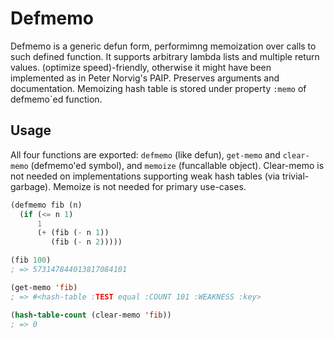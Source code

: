 Defmemo
=======

Defmemo is a generic defun form, performimng memoization over calls
to such defined function.  It supports arbitrary lambda lists and
multiple return values.  (optimize speed)-friendly, otherwise it might
have been implemented as in Peter Norvig's PAIP.  Preserves arguments
and documentation.  Memoizing hash table is stored under property
`:memo` of defmemo`ed function.

## Usage

All four functions are exported: `defmemo` (like defun), `get-memo`
and `clear-memo` (defmemo'ed symbol), and `memoize` (funcallable
object).  Clear-memo is not needed on implementations supporting weak
hash tables (via trivial-garbage).  Memoize is not needed for primary
use-cases.

```lisp
(defmemo fib (n)
  (if (<= n 1)
      1
      (+ (fib (- n 1))
         (fib (- n 2)))))

(fib 100)
; => 573147844013817084101

(get-memo 'fib)
; => #<hash-table :TEST equal :COUNT 101 :WEAKNESS :key>

(hash-table-count (clear-memo 'fib))
; => 0
```
